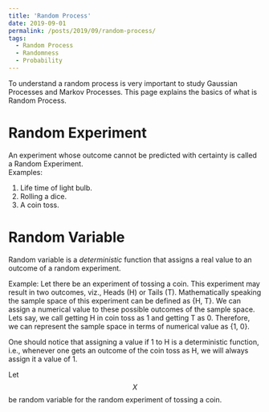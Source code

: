 ```yaml
---
title: 'Random Process'
date: 2019-09-01
permalink: /posts/2019/09/random-process/
tags:
  - Random Process
  - Randomness
  - Probability
---
```


To understand a random process is very important to study Gaussian Processes and Markov Processes. This page explains the basics of what is Random Process.

Random Experiment
===
An experiment whose outcome cannot be predicted with certainty is called a Random Experiment.</br>
Examples:
1. Life time of light bulb.
2. Rolling a dice.
3. A coin toss.

Random Variable
===
Random variable is a *deterministic* function that assigns a real value to an outcome of a random experiment.

Example:
Let there be an experiment of tossing a coin. This experiment may result in two outcomes, viz., Heads (H) or Tails (T). Mathematically speaking the sample space of this experiment can be defined as {H, T}. We can assign a numerical value to these possible outcomes of the sample space. Lets say, we call getting H in coin toss as 1 and getting T as 0. Therefore, we can represent the sample space in terms of numerical value as {1, 0}.

One should notice that assigning a value if 1 to H is a deterministic function, i.e., whenever one gets an outcome of the coin toss as H, we will always assign it a value of 1.

Let $$X$$ be random variable for the random experiment of tossing a coin.



